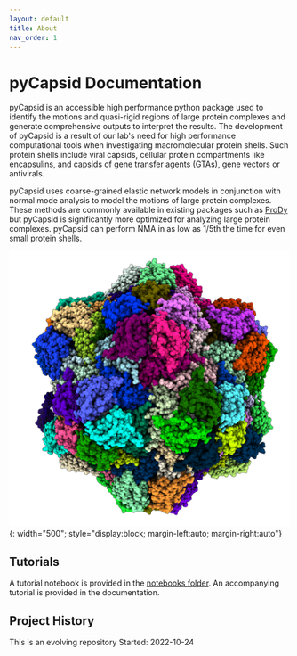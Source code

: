 ```yaml
---
layout: default
title: About
nav_order: 1
---
```


# pyCapsid Documentation


pyCapsid is an accessible high performance python package used to identify the motions and quasi-rigid regions of large protein complexes and 
generate comprehensive outputs to interpret the results. The development of pyCapsid is a result of our lab's need for
high performance computational tools when investigating macromolecular protein shells. Such protein shells include viral capsids, cellular 
protein compartments like encapsulins, and capsids of gene transfer agents (GTAs), gene vectors or antivirals.

pyCapsid uses coarse-grained elastic network models in conjunction with normal mode analysis to model the motions of large 
protein complexes. These methods are commonly available in existing packages such as [ProDy](http://prody.csb.pitt.edu/)
but pyCapsid is significantly more optimized for analyzing large protein complexes. pyCapsid can perform NMA in as low as
1/5th the time for even small protein shells.

![myimg](7s21_120_nocage.png){: width="500"; style="display:block; margin-left:auto; margin-right:auto"}



## Tutorials
A tutorial notebook is provided in the [notebooks folder](https://github.com/luquelab/pyCapsid/tree/main/notebooks).
An accompanying tutorial is provided in the documentation.

## Project History
This is an evolving repository
Started: 2022-10-24
